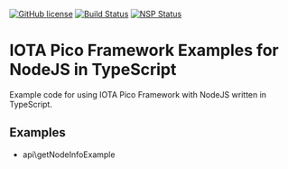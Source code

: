 [![GitHub license](https://img.shields.io/badge/license-MIT-blue.svg)](https://raw.githubusercontent.com/iotaeco/iota-pico-examples-nodejs-ts/master/LICENSE) [![Build Status](https://travis-ci.org/iotaeco/iota-pico-examples-nodejs-ts.svg?branch=master)](https://travis-ci.org/iotaeco/iota-pico-examples-nodejs-ts) [![NSP Status](https://nodesecurity.io/orgs/iotaeco/projects/1190c826-1d26-4619-b617-88b2f6cc4c0b/badge)](https://nodesecurity.io/orgs/iotaeco/projects/1190c826-1d26-4619-b617-88b2f6cc4c0b)

# IOTA Pico Framework Examples for NodeJS in TypeScript

Example code for using IOTA Pico Framework with NodeJS written in TypeScript.

## Examples

* api\getNodeInfoExample